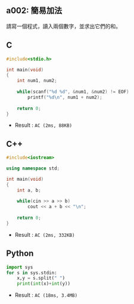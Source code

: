 ## a002: 簡易加法

請寫一個程式，讀入兩個數字，並求出它們的和。

## C
```C
#include<stdio.h>

int main(void)
{
	int num1, num2;
	
	while(scanf("%d %d", &num1, &num2) != EOF)
		printf("%d\n", num1 + num2);
	
	return 0;
}
```
  * Result : `AC (2ms, 88KB)`

## C++
```C++
#include<iostream>

using namespace std;

int main(void)
{
	int a, b;
	
	while(cin >> a >> b)
		cout << a + b << "\n";
	
	return 0;
}
```
  * Result : `AC (2ms, 332KB)`

## Python
```python
import sys
for s in sys.stdin:
    x,y = s.split(" ")
    print(int(x)+int(y))
````
  * Result : `AC (18ms, 3.4MB)`
